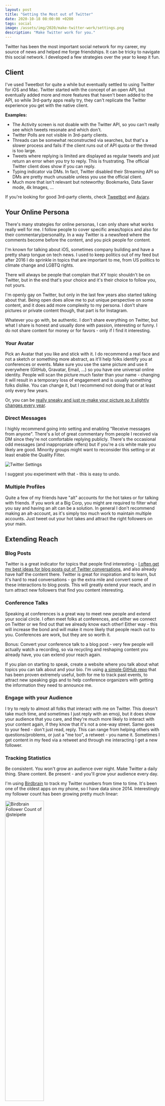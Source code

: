 ```yaml
---
layout: post
title: "Getting the Most out of Twitter"
date: 2020-10-18 08:00:00 +0200
tags: social
image: /assets/img/2020/make-twitter-work/settings.png
description: "Make Twitter work for you."
---
```


<style type="text/css">
div.post-content > img:first-child { display:none; }
</style>

Twitter has been the most important social network for my career, my source of news and helped me forge friendships. It can be tricky to navigate this social network. I developed a few strategies over the year to keep it fun.

## Client

I've used Tweetbot for quite a while but eventually settled to using Twitter for iOS and Mac. Twitter started with the concept of an open API, but eventually added more and more features that haven't been added to the API, so while 3rd-party apps really try, they can't replicate the Twitter experience you get with the native client.

**Examples:**
- The Activity screen is not doable with the Twitter API, so you can't really see which tweets resonate and which don't.
- Twitter Polls are not visible in 3rd-party clients.
- Threads can be somewhat reconstructed via searches, but that's a slower process and fails if the client runs out of API quota or the thread is too large.
- Tweets where replying is limited are displayed as regular tweets and just return an error when you try to reply. This is frustrating. The official Twitter client does show if you can reply.
- Typing indicator via DMs. In fact, Twitter disabled their Streaming API so DMs are pretty much unusable unless you use the official client.
- Much more that isn't relevant but noteworthy: Bookmarks, Data Saver mode, 4k Images, ...

If you're looking for good 3rd-party clients, check [Tweetbot](https://tapbots.com/tweetbot/) and [Aviary](https://apps.apple.com/us/app/id1522043420).

## Your Online Persona

There's many strategies for online personas, I can only share what works really well for me. I follow people to cover specific areas/topics and also for their commentary/personality. In a way Twitter is a newsfeed where the comments become before the content, and you pick people for content.

I'm known for talking about iOS, sometimes company building and have a pretty sharp tongue on tech news. I used to keep politics out of my feed but after 2016 I do sprinkle in topics that are important to me, from US politics to climate change and LGBTQ rights. 

There will always be people that complain that XY topic shouldn't be on Twitter, but in the end that's your choice and it's their choice to follow you, not yours.

I'm openly gay on Twitter, but only in the last few years also started talking about that. Being open does allow me to put unique perspective on some content, and it does add more complexity to my persona. I don't share pictures or private content though, that part is for Instagram.

Whatever you go with, be authentic. I don't share everything on Twitter, but what I share is honest and usually done with passion, interesting or funny. I do not share content for money or for favors - only if I find it interesting.

### Your Avatar

Pick an Avatar that you like and stick with it. I do recommend a real face and not a sketch or something more abstract, as it'll help folks identify you at conferences or events. Make sure you use the same picture and use it everywhere (GitHub, Gravatar, Email, ...) so you have one universal online identity. People will scan the picture much faster than your name - changing it will result in a temporary loss of engagement and is usually something folks dislike. You can change it, but I recommend not doing that or at least only every few years.

Or, you can be [really sneaky and just re-make your picture so it slightly changes every year](https://krausefx.com/blog/continuous-delivery-for-your-profile-picture).

### Direct Messages

I highly recommend going into setting and enabling "Receive messages from anyone". There's a lot of great commentary from people I received via DM since they're not comfortable replying publicly. There's the occasional odd messages (and inappropriate offers) but if you're a cis white male you likely are good. Minority groups might want to reconsider this setting or at least enable the Quality Filter.

![Twitter Settings](/assets/img/2020/make-twitter-work/settings.png)

I suggest you experiment with that - this is easy to undo.

### Multiple Profiles

Quite a few of my friends have "alt" accounts for the hot takes or for talking with friends. If you work at a Big Corp, you might are required to filter what you say and having an alt can be a solution. In general I don't recommend making an alt-account, as it's simply too much work to maintain multiple accounts. Just tweet out your hot takes and attract the right followers on your main.

## Extending Reach

### Blog Posts

Twitter is a great indicator for topics that people find interesting - [I often get my best ideas for blog posts out of Twitter conversations](https://twitter.com/steipete/status/1297956386836566016), and also already have half the content there. Twitter is great for inspiration and to learn, but it's hard to read conversations - go the extra mile and convert some of these interactions to blog posts. This will greatly extend your reach, and in turn attract new followers that find you content interesting.

### Conference Talks

Speaking at conferences is a great way to meet new people and extend your social circle. I often meet folks at conferences, and either we connect on Twitter or we find out that we already know each other! Either way - this will increase the bond and will make it more likely that people reach out to you. Conferences are work, but they are so worth it. 

Bonus: Convert your conference talk to a blog post - very few people will actually watch a recording, so via recycling and reshaping content you already have, you can extend your reach again.

If you plan on starting to speak, create a website where you talk about what topics you can talk about and your bio. I'm using [a simple GitHub repo](https://github.com/steipete/speaking) that has been proven extremely useful, both for me to track past events, to attract new speaking gigs and to help conference organizers with getting the information they need to announce me.

### Engage with your Audience

I try to reply to almost all folks that interact with me on Twitter. This doesn't take much time, and sometimes I just reply with an emoji, but it does show your audience that you care, and they're much more likely to interact with your content again, if they know that it's not a one-way street. Same goes to your feed - don't just read, reply. This can range from helping others with questions/problems, or just a "me too", a retweet - you name it. Sometimes I get content in my feed via a retweet and through me interacting I get a new follower.

### Tracking Statistics

Be consistent. You won't grow an audience over night. Make Twitter a daily thing. Share content. Be present - and you'll grow your audience every day.

I'm using [Birdbrain](http://birdbrainapp.com/) to track my Twitter numbers from time to time. It's been one of the oldest apps on my phone, so I have data since 2014. Interestingly my follower count has been growing pretty much linear:

<img src="/assets/img/2020/make-twitter-work/follower.png" alt="Birdbrain Follower Count of @steipete" width="50%">

[Twitter Analytics](https://analytics.twitter.com/) is also great to understand which tweets work.

## Tweets that Work

I do share a lot of news articles. I often just quote something interesting from the news if it's not something that needs a strong commentary, but something that does show that it's worth your time.

The tweets that are the most engaging however usually are original content. Here's a list of my top performing tweets of the last few months, with about 80k-450k impressions.

{% twitter https://twitter.com/steipete/status/1313864628967964672?s=21 %}

{% twitter https://twitter.com/steipete/status/1317061856901570560?s=20 %}

Lately I've been using more and more threads to connect tweets over time - this has been proven to be really great, as it immediately gives people context, they can read more and the official Twitter client also does show usually 2-3 tweets in a thread, giving you more "space" in the timeline. An example is this:

{% twitter https://twitter.com/steipete/status/1277623561604214784 %}

Sometimes it's the stupid tweets that explode:

{% twitter https://twitter.com/steipete/status/1310331623729229827 %}

Sometimes you don't need words:

{% twitter https://twitter.com/steipete/status/1306884214252613632?s=20 %}

Sometimes it is news commentary, if the comment is controversial enough.

{% twitter https://twitter.com/steipete/status/1288151223028322304 %}

Sometimes you can use context to be really pointy:

{% twitter https://twitter.com/steipete/status/1281547449660825601 %}

## Gardening your Timeline

Who you follow defines your Twitter experience. Learn how you can garden your Twitter Timeline to keep it fun and interesting, [in the second part of this series](/posts/gardening-your-timeline/).

## Addendum: Building Personal Brands for Introverts

I've given a talk at UIKonf in Berlin in 2018 about Building Personal Brands for Introverts, which is still highly relevant and goes even deeper into this topic:

<iframe width="560" height="315" src="https://www.youtube-nocookie.com/embed/0c6izSzP-KQ" frameborder="0" allow="accelerometer; autoplay; clipboard-write; encrypted-media; gyroscope; picture-in-picture" allowfullscreen></iframe>